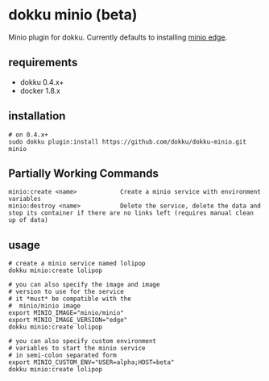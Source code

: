 # dokku minio (beta) 

Minio plugin for dokku. Currently defaults to installing [minio edge](https://hub.docker.com/minio/minio/).

## requirements

- dokku 0.4.x+
- docker 1.8.x

## installation

```shell
# on 0.4.x+
sudo dokku plugin:install https://github.com/dokku/dokku-minio.git minio
```



## Partially Working Commands

```
minio:create <name>            Create a minio service with environment variables
minio:destroy <name>           Delete the service, delete the data and stop its container if there are no links left (requires manual clean up of data)

```


## usage

```shell
# create a minio service named lolipop
dokku minio:create lolipop

# you can also specify the image and image
# version to use for the service
# it *must* be compatible with the
#  minio/minio image
export MINIO_IMAGE="minio/minio"
export MINIO_IMAGE_VERSION="edge"
dokku minio:create lolipop

# you can also specify custom environment
# variables to start the minio service
# in semi-colon separated form
export MINIO_CUSTOM_ENV="USER=alpha;HOST=beta"
dokku minio:create lolipop
```
